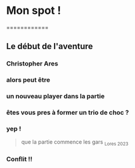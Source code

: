 # Mon spot !
============
## Le début de l'aventure

### Christopher Ares
### alors peut être 
### un nouveau player dans la partie 
### êtes vous pres à former un trio de choc ?
### yep !
>que la partie commence les gars 
<sub>                 Lores 2023 </sub>

### Conflit !!

